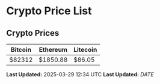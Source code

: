 # Crypto Price List

## Crypto Prices
| Bitcoin | Ethereum | Litecoin |
| ------- | -------- | -------- |
| $82312 | $1850.88 | $86.05 |
**Last Updated:** 2025-03-29 12:34 UTC
**Last Updated:** $DATE$
